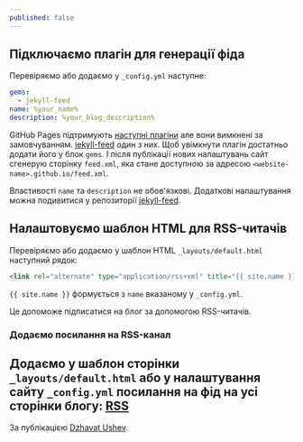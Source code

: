 ```yaml
---
published: false
---
```


## Підключаємо плагін для генерації фіда

Перевіряємо або додаємо у `_config.yml` наступне:

```yml
gems:
  - jekyll-feed
name: %your_name%
description: %your_blog_description%
```
GitHub Pages підтримують [наступні плагіни](https://pages.github.com/versions/) але вони вимкнені за замовчуванням. [jekyll-feed](https://github.com/jekyll/jekyll-feed) один з них. Щоб увімкнути плагін достатньо додати його у блок `gems`. І після публікації нових налаштувань сайт сгенерую сторінку `feed.xml`, яка стане доступною за адресою `<website-name>.github.io/feed.xml`.

Властивості `name` та  `description` не обов'язкові. Додаткові налаштування можна подивитися у репозиторії [jekyll-feed](https://github.com/jekyll/jekyll-feed).

## Налаштовуємо шаблон HTML для RSS-читачів

Перевіряємо або додаємо у шаблон HTML `_layouts/default.html` наступний рядок:
```html
<link rel="alternate" type="application/rss+xml" title="{{ site.name }} - {{ site.description }}" href="{{ site.baseurl }}/feed.xml" />
```
`{{ site.name }}` формується з `name` вказаному у `_config.yml`.

Це допоможе підписатися на блог за допомогою RSS-читачів.

### Додаємо посилання на RSS-канал

Додаємо у шаблон сторінки `_layouts/default.html` або у налаштування сайту `_config.yml` посилання на фід на усі сторінки блогу:
<a href="{{ site.baseurl }}/feed.xml">RSS</a>
---
За публікацією [Dzhavat Ushev](https://dzhavat.github.io/2020/01/19/adding-an-rss-feed-to-github-pages.html).
